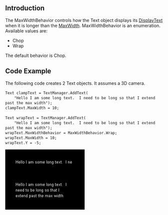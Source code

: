 ## Introduction

The MaxWidthBehavior controls how the Text object displays its [DisplayText](/frb/docs/index.php?title=FlatRedBall.Graphics.Text.DisplayText.md "FlatRedBall.Graphics.Text.DisplayText") when it is longer than the [MaxWidth](/frb/docs/index.php?title=FlatRedBall.Graphics.Text.MaxWidth.md "FlatRedBall.Graphics.Text.MaxWidth"). MaxWidthBehavior is an enumeration. Available values are:

-   Chop
-   Wrap

The default behavior is Chop.

## Code Example

The following code creates 2 Text objects. It assumes a 3D camera.

    Text clampText = TextManager.AddText(
        "Hello I am some long text.  I need to be long so that I extend past the max width");
    clampText.MaxWidth = 10;

    Text wrapText = TextManager.AddText(
        "Hello I am some long text.  I need to be long so that I extend past the max width");
    wrapText.MaxWidthBehavior = MaxWidthBehavior.Wrap;
    wrapText.MaxWidth = 10;
    wrapText.Y = -5;

![TextMaxWidthBehavior.PNG](/media/migrated_media-TextMaxWidthBehavior.PNG)
